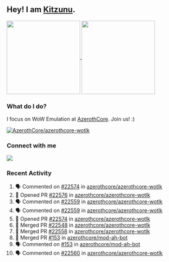 ## Hey! I am [Kitzunu](https://Github.com/Kitzunu).

<!--
[![Kitzunu's Github stats](https://github-readme-stats.vercel.app/api?username=kitzunu&theme=github_dark&show_icons=true&number_format=long)](https://github.com/Kitzunu)

[![Kitzunu's Language stats](https://github-readme-stats.vercel.app/api/top-langs/?username=Kitzunu&layout=donut&theme=github_dark)](https://github.com/Kitzunu)
-->

<a href="https://github.com/Kitzunu">
  <img height=200 align="center" src="https://github-readme-stats.vercel.app/api?username=kitzunu&theme=github_dark&show_icons=true&number_format=long" />
</a>
<a href="https://github.com/Kitzunu">
  <img height=200 align="center" src="https://github-readme-stats.vercel.app/api/top-langs/?username=Kitzunu&layout=donut&theme=github_dark" />
</a>

### What do I do?

I focus on WoW Emulation at [AzerothCore](https://github.com/AzerothCore). Join us! :)

[![AzerothCore/azerothcore-wotlk](https://github-readme-stats.vercel.app/api/pin/?username=AzerothCore&repo=azerothcore-wotlk&theme=github_dark&show_owner=true)](https://github.com/azerothcore/azerothcore-wotlk)

### Connect with me
[![](https://img.shields.io/badge/AzerothCore%20Discord-Connect%20with%20me!-green)](https://discord.com/invite/gkt4y2x)

### Recent Activity

<!--START_SECTION:activity-->
1. 🗣 Commented on [#22574](https://github.com/azerothcore/azerothcore-wotlk/pull/22574#issuecomment-3124293364) in [azerothcore/azerothcore-wotlk](https://github.com/azerothcore/azerothcore-wotlk)
2. 💪 Opened PR [#22576](https://github.com/azerothcore/azerothcore-wotlk/pull/22576) in [azerothcore/azerothcore-wotlk](https://github.com/azerothcore/azerothcore-wotlk)
3. 🗣 Commented on [#22559](https://github.com/azerothcore/azerothcore-wotlk/pull/22559#issuecomment-3124276052) in [azerothcore/azerothcore-wotlk](https://github.com/azerothcore/azerothcore-wotlk)
4. 🗣 Commented on [#22559](https://github.com/azerothcore/azerothcore-wotlk/pull/22559#issuecomment-3124272618) in [azerothcore/azerothcore-wotlk](https://github.com/azerothcore/azerothcore-wotlk)
5. 💪 Opened PR [#22574](https://github.com/azerothcore/azerothcore-wotlk/pull/22574) in [azerothcore/azerothcore-wotlk](https://github.com/azerothcore/azerothcore-wotlk)
6. 🎉 Merged PR [#22548](https://github.com/azerothcore/azerothcore-wotlk/pull/22548) in [azerothcore/azerothcore-wotlk](https://github.com/azerothcore/azerothcore-wotlk)
7. 🎉 Merged PR [#22558](https://github.com/azerothcore/azerothcore-wotlk/pull/22558) in [azerothcore/azerothcore-wotlk](https://github.com/azerothcore/azerothcore-wotlk)
8. 🎉 Merged PR [#153](https://github.com/azerothcore/mod-ah-bot/pull/153) in [azerothcore/mod-ah-bot](https://github.com/azerothcore/mod-ah-bot)
9. 🗣 Commented on [#153](https://github.com/azerothcore/mod-ah-bot/pull/153#issuecomment-3123041852) in [azerothcore/mod-ah-bot](https://github.com/azerothcore/mod-ah-bot)
10. 🗣 Commented on [#22560](https://github.com/azerothcore/azerothcore-wotlk/issues/22560#issuecomment-3119954108) in [azerothcore/azerothcore-wotlk](https://github.com/azerothcore/azerothcore-wotlk)
<!--END_SECTION:activity-->
